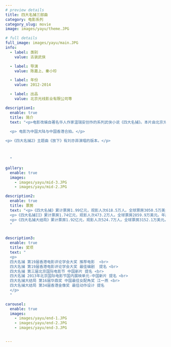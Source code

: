 ```yaml
---
# preview details
title: 四大名捕三部曲
category: 电影系列
category_slug: movie
image: images/yayu/theme.JPG

# full details
full_image: images/yayu/main.JPG
info:
  - label: 类别
    value: 古装武侠

  - label: 导演
    value: 陈嘉上、秦小珍

  - label: 年份
    value: 2012-2014

  - label: 出品
    value: 北京光线影业有限公司等

description1:
  enable: true
  title: 简介
  text: "<p>电影改编自著名华人作家温瑞安创作的系列武侠小说《四大名捕》。本片由北京光线影业有限公司、安徽广播电视台和精英制作公司联合出品，光线影业发行，并由陈嘉上、秦小珍执导，邓超、刘亦菲、邹兆龙、郑中基领衔主演，片中的主要人物和年代背景虽出自原著小说，但具体的故事情节为原创。影片以宋徽宗时期为背景，讲述了神侯府下的四大名捕冷血、无情、铁手、追命在师傅诸葛正我的率领下，联合六扇门一同调查京城假币案，随着幕后主谋逐渐浮出水面，一场谋朝篡位的惊天阴谋也露出了冰山一角(此为第一部的剧情)。</p>
  
  <p> 电影为中国大陆与中国香港合拍。</p>

<p>《四大名捕2》主题曲《放下》有刘亦菲演唱的版本。</p>



  "

gallery:
  enable: true
  images:
    - images/yayu/mid-3.JPG
    - images/yayu/mid-2.JPG

description2:
  enable: true
  title: 票房
  text: "<p>《四大名捕》累计票房1.99亿元，观影人次618.5万人。全球票房3050.5万美元。国产古装类目冠军，进入华语武侠片影史前三甲。</p>
  <p>《四大名捕II》累计票房1.74亿元，观影人次473.2万人。全球票房2859.9万美元。年度国产古装片，武侠片类目冠军。</p>
  <p>《四大名捕大结局》累计票房1.92亿元，观影人次524.7万人。全球票房3152.1万美元。年度国产古装片冠军，武侠片类目亚军。</p>
  "


description3:
  enable: true
  title: 奖项
  text: "
  <p>
  四大名捕 第19届香港电影评论学会大奖 推荐电影  <br>
  四大名捕 第19届香港电影评论学会大奖 最佳编剧  提名 <br>
  四大名捕 第三届北京国际电影节 中国新片 提名 <br>
  四大名捕 2013年北京国际电影节国内展映单元-中国新片 提名 <br>
  四大名捕大结局 第16届华鼎奖 中国最佳女配角奖 江一燕 <br>
  四大名捕大结局 第34届香港金像奖 最佳动作设计 提名
  </p>
  "

carousel:
  enable: true
  images:
    - images/yayu/end-1.JPG
    - images/yayu/end-2.JPG
    - images/yayu/end-3.JPG


---
```

